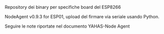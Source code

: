 Repository dei binary per specifiche board del ESP8266

NodeAgent v0.9.3 for ESP01, upload del firmare via seriale usando Python.

Seguire le note riportate nel documento YAHAS-Node Agent


